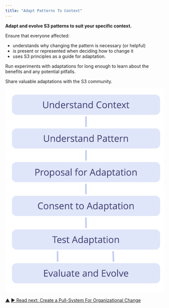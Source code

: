 ```yaml
---
title: "Adapt Patterns To Context"
---
```



**Adapt and evolve S3 patterns to suit your specific context.**

Ensure that everyone affected:

-   understands why changing the pattern is necessary (or helpful)
-   is present or represented when deciding how to change it
-   uses S3 principles as a guide for adaptation.

Run experiments with adaptations for long enough to learn about the benefits and any potential pitfalls.

Share valuable adaptations with the S3 community.

![Phases of adapting patterns to a specific context](img/process/adapt-pattern-to-context.png)



<div class="bottom-nav">
<a href="bringing-in-s3.html" title="Up: Bringing in S3">▲</a> <a href="create-a-pull-system-for-organizational-change.html" title="Read next: Create a Pull-System For Organizational Change">▶ Read next: Create a Pull-System For Organizational Change</a>
</div>


<script type="text/javascript">
Mousetrap.bind('g n', function() {
    window.location.href = 'create-a-pull-system-for-organizational-change.html';
    return false;
});
</script>


